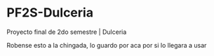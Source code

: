 # PF2S-Dulceria
Proyecto final de 2do semestre | Dulceria

Robense esto a la chingada, lo guardo por aca por si lo llegara a usar
